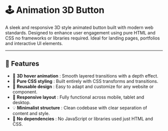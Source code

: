 # 🕹️ Animation 3D Button

A sleek and responsive 3D style animated button built with modern web standards. Designed to enhance user engagement using pure HTML and CSS no frameworks or libraries required. Ideal for landing pages, portfolios and interactive UI elements.

---

## 🚀 Features  
- 🧲 **3D hover animation** : Smooth layered transitions with a depth effect.  
- 🎨 **Pure CSS styling** : Built entirely with CSS transforms and transitions.  
- 🧱 **Reusable design** : Easy to adapt and customize for any website or component.  
- 📱 **Responsive layout** : Fully functional across mobile, tablet and desktop.  
- 💡 **Minimalist structure** : Clean codebase with clear separation of content and style.  
- 🔧 **No dependencies** : No JavaScript or libraries used just HTML and CSS.
